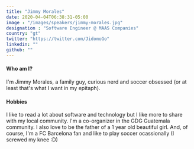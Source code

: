 ```yaml
---
title: "Jimmy Morales"
date: 2020-04-04T06:38:31-05:00
image : "/images/speakers/jimmy-morales.jpg"
designation : "Software Engineer @ MAAS Companies"
country: "gt"
twitter: "https://twitter.com/JidomoGo"
linkedin: ""
github: ""
---
```


#### Who am I?
I'm Jimmy Morales, a family guy, curious nerd and soccer obsessed (or at least that's what I want in my epitaph).

#### Hobbies
I like to read a lot about software and technology but I like more to share with my local community. I'm a co-organizer in the GDG Guatemala community.
I also love to be the father of a 1 year old beautiful girl.
And, of course, I'm a FC Barcelona fan and like to play soccer ocassionally (I screwed my knee :D)